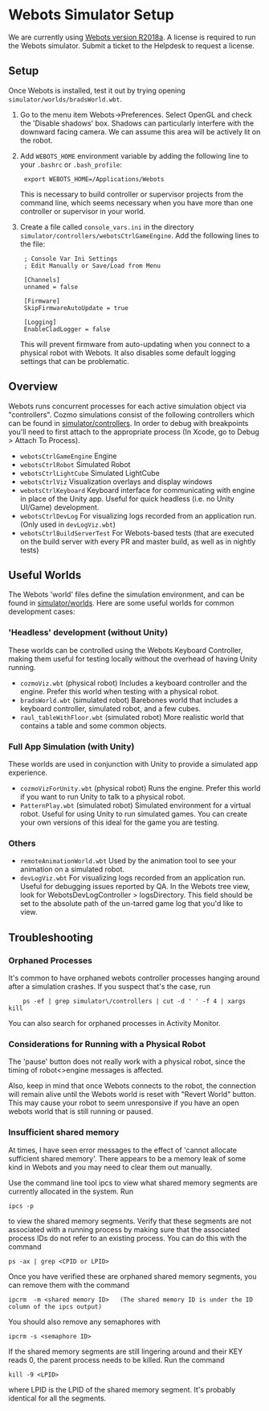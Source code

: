 # Webots Simulator Setup

We are currently using [Webots version R2018a](https://www.cyberbotics.com/archive/mac/webots-R2018a.dmg). A license is required to run the Webots simulator. Submit a ticket to the Helpdesk to request a license. 

## Setup

Once Webots is installed, test it out by trying opening `simulator/worlds/bradsWorld.wbt`.

1. Go to the menu item Webots->Preferences. Select OpenGL and check the 'Disable shadows' box. Shadows can particularly interfere with the downward facing camera. We can assume this area will be actively lit on the robot.

1. Add `WEBOTS_HOME` environment variable by adding the following line to your `.bashrc` or `.bash_profile`:

        export WEBOTS_HOME=/Applications/Webots

    This is necessary to build controller or supervisor projects from the command line, which seems necessary when you have more than one controller or supervisor in your world.

1. Create a file called `console_vars.ini` in the directory `simulator/controllers/webotsCtrlGameEngine`. Add the following lines to the file:

        ; Console Var Ini Settings
        ; Edit Manually or Save/Load from Menu
        
        [Channels]
        unnamed = false
        
        [Firmware]
        SkipFirmwareAutoUpdate = true
        
        [Logging]
        EnableCladLogger = false

    This will prevent firmware from auto-updating when you connect to a physical robot with Webots. It also disables some default logging settings that can be problematic.

## Overview

Webots runs concurrent processes for each active simulation object via "controllers". Cozmo simulations consist of the following controllers which can be found in [simulator/controllers](./controllers). In order to debug with breakpoints you'll need to first attach to the appropriate process (In Xcode, go to Debug > Attach To Process).

* `webotsCtrlGameEngine` Engine
* `webotsCtrlRobot` Simulated Robot
* `webotsCtrlLightCube` Simulated LightCube
* `webotsCtrlViz` Visualization overlays and display windows
* `webotsCtrlKeyboard` Keyboard interface for communicating with engine in place of the Unity app. Useful for quick headless (i.e. no Unity UI/Game) development.
* `webotsCtrlDevLog` For visualizing logs recorded from an application run. (Only used in `devLogViz.wbt`)
* `webotsCtrlBuildServerTest` For Webots-based tests (that are executed on the build server with every PR and master build, as well as in nightly tests)

## Useful Worlds

The Webots 'world' files define the simulation environment, and can be found in [simulator/worlds](worlds). Here are some useful worlds for common development cases:

### 'Headless' development (without Unity)

These worlds can be controlled using the Webots Keyboard Controller, making them useful for testing locally without the overhead of having Unity running.

* `cozmoViz.wbt` (physical robot) Includes a keyboard controller and the engine. Prefer this world when testing with a physical robot.
* `bradsWorld.wbt` (simulated robot) Barebones world that includes a keyboard controller, simulated robot, and a few cubes.
* `raul_tableWithFloor.wbt` (simulated robot) More realistic world that contains a table and some common objects.

### Full App Simulation (with Unity)

These worlds are used in conjunction with Unity to provide a simulated app experience.

* `cozmoVizForUnity.wbt` (physical robot) Runs the engine. Prefer this world if you want to run Unity to talk to a physical robot.
* `PatternPlay.wbt` (simulated robot) Simulated environment for a virtual robot. Useful for using Unity to run simulated games. You can create your own versions of this ideal for the game you are testing.

### Others

* `remoteAnimationWorld.wbt` Used by the animation tool to see your animation on a simulated robot.
* `devLogViz.wbt` For visualizing logs recorded from an application run. Useful for debugging issues reported by QA. In the Webots tree view, look for WebotsDevLogController > logsDirectory. This field should be set to the absolute path of the un-tarred game log that you'd like to view.

## Troubleshooting

### Orphaned Processes

It's common to have orphaned webots controller processes hanging around after a simulation crashes. If you suspect that's the case, run

        ps -ef | grep simulator\/controllers | cut -d ' ' -f 4 | xargs kill
 
You can also search for orphaned processes in Activity Monitor.

### Considerations for Running with a Physical Robot

The 'pause' button does not really work with a physical robot, since the timing of robot<>engine messages is affected.

Also, keep in mind that once Webots connects to the robot, the connection will remain alive until the Webots world is reset with "Revert World" button. This may cause your robot to seem unresponsive if you have an open webots world that is still running or paused.

### Insufficient shared memory

At times, I have seen error messages to the effect of 'cannot allocate sufficient shared memory'.  There appears to be a memory leak of some kind in Webots and you may need to clear them out manually.

Use the command line tool ipcs to view what shared memory segments are currently allocated in the system. Run

    ipcs -p

to view the shared memory segments. Verify that these segments are not associated with a running process by making sure that the associated process IDs do not refer to an existing  process. You can do this with the command

    ps -ax | grep <CPID or LPID>

Once you have verified these are orphaned shared memory segments, you can remove them with the command 

    ipcrm  -m <shared memory ID>   (The shared memory ID is under the ID column of the ipcs output)


You should also remove any semaphores with

    ipcrm -s <semaphore ID>

If the shared memory segments are still lingering around and their KEY reads 0, the parent process needs to be killed. Run the command

    kill -9 <LPID>

where LPID is the LPID of the shared memory segment. It's probably identical for all the segments.

